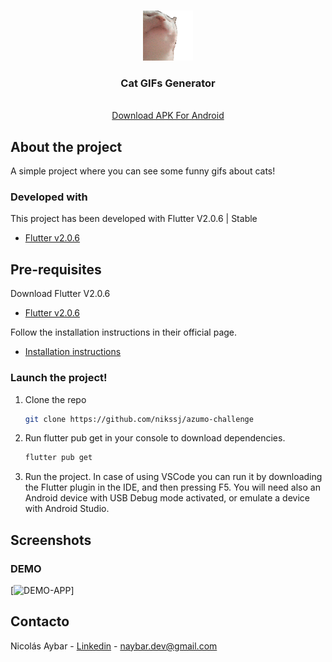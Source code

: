 
<!-- PROJECT LOGO -->
<br />
<p align="center">
  <a href="https://nikssj.dev">
    <img src="assets/catjam.gif" alt="Logo" width="80" height="80">
  </a>

  <h3 align="center">Cat GIFs Generator</h3>

  <p align="center">
 <br /> 
    <a href="https://drive.google.com/file/d/1CLJGZWWncEbqneFVZy0plYqOIRQLoTf1/view?usp=sharing">Download APK For Android</a>
    <br />
   
  </p>
</p>



<!-- ABOUT THE PROJECT -->
## About the project


A simple project where you can see some funny gifs about cats!



### Developed with

This project has been developed with Flutter V2.0.6 | Stable

* [Flutter v2.0.6](https://storage.googleapis.com/flutter_infra_release/releases/stable/windows/flutter_windows_2.0.6-stable.zip)



<!-- GETTING STARTED -->

## Pre-requisites

Download Flutter V2.0.6

* [Flutter v2.0.6](https://storage.googleapis.com/flutter_infra_release/releases/stable/windows/flutter_windows_2.0.6-stable.zip)

Follow the installation instructions in their official page.

* [Installation instructions](https://flutter.dev/docs/get-started/install)


### Launch the project!


1. Clone the repo
   ```sh
   git clone https://github.com/nikssj/azumo-challenge
   ```
2. Run flutter pub get in your console to download dependencies. 
   ```sh
   flutter pub get
   ```
3. Run the project. In case of using VSCode you can run it by downloading the Flutter plugin in the IDE, and then pressing F5. You will need also an Android device with USB Debug mode activated, or emulate a device with Android Studio.



<!-- Screenshots -->
## Screenshots


### DEMO
[![DEMO-APP][demo]]



<!-- CONTACT -->
## Contacto

Nicolás Aybar - [Linkedin](https://linkedin.com/in/nikssj) - naybar.dev@gmail.com



<!-- MARKDOWN LINKS & IMAGES -->
[linkedin-url]: https://linkedin.com/in/nikssj
[demo]: assets/demo.gif


